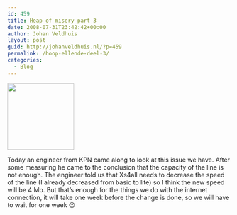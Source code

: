 ```yaml
---
id: 459
title: Heap of misery part 3
date: 2008-07-31T23:42:42+00:00
author: Johan Veldhuis
layout: post
guid: http://johanveldhuis.nl/?p=459
permalink: /hoop-ellende-deel-3/
categories:
  - Blog
---
```

<img class="alignnone size-thumbnail wp-image-405" title="Network patchpanels" src="https://i2.wp.com/johanveldhuis.nl/wp-content/uploads/2008/07/netwerk_patchpanels-150x150.jpg?resize=150%2C150" alt="" width="150" height="150" data-recalc-dims="1" />

Today an engineer from KPN came along to look at this issue we have. After some measuring he came to the conclusion that the capacity of the line is not enough. The engineer told us that Xs4all needs to decrease the speed of the line (I already decreased from basic to lite) so I think the new speed will be 4 Mb. But that&#8217;s enough for the things we do with the internet connection, it will take one week before the change is done, so we will have to wait for one week 😉